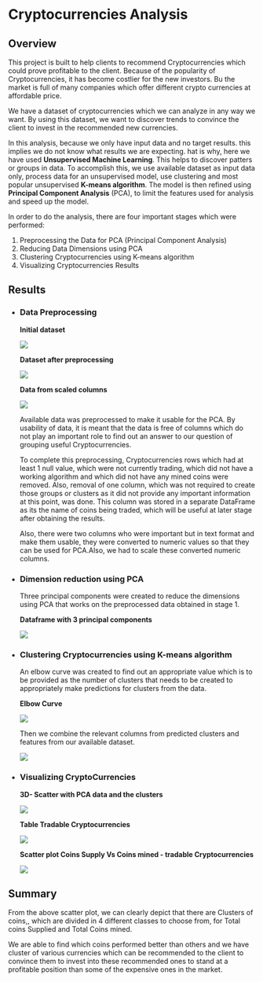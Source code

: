 # **Cryptocurrencies Analysis**

## **Overview**
This project is built to help clients to recommend Cryptocurrencies which could prove profitable to the client.
Because of the popularity of Cryptocurrencies, it has become costlier  for the new investors. Bu the market is full of many companies which offer different crypto currencies at affordable price. 

We have a dataset of cryptocurrencies which we can analyze in any way we want. By using this dataset, we want to discover trends to convince the client to invest in the recommended new currencies.

In this analysis, because we only have input data and no target results. this implies we do not know what results we are expecting. hat is why, here we have used **Unsupervised Machine Learning**. This helps to discover patters or groups in data. To accomplish this, we use available dataset as input data only, process data for an unsupervised model, use clustering and most popular unsupervised **K-means algorithm**. The model is then refined using **Principal Component Analysis** (PCA), to limit the features used for analysis and speed up the model.

In order to do the analysis, there are four important stages which were performed:

1. Preprocessing the Data for PCA (Principal Component Analysis)
2. Reducing Data Dimensions using PCA
3. Clustering Cryptocurrencies using K-means algorithm
4. Visualizing Cryptocurrencies Results
## **Results**

- ### **Data Preprocessing**

    **Initial dataset**

    ![](https://github.com/kirtibhandari/Cryptocurrencies/blob/main/Resources/Resources\initial_dataset.png)

    **Dataset after preprocessing**

    ![](https://github.com/kirtibhandari/Cryptocurrencies/blob/main/Resources/preprocessed_dataset.png)

    **Data from scaled columns**

    ![](https://github.com/kirtibhandari/Cryptocurrencies/blob/main/Resources/data_standardization.png)


     Available data was preprocessed to make it usable for the PCA. By usability of data, it is meant that the data is free of columns which do not play an important role to find out an answer to our question of grouping useful Cryptocurrencies. 

    To complete this preprocessing, Cryptocurrencies rows which had at least 1 null value, which were not currently trading, which did not have a working algorithm and which did not have any mined coins were removed. Also, removal of one column, which was not required to create those groups or clusters as it did not provide any important information at this point, was done. This column was stored in a separate DataFrame as its the name of coins being traded, which will be useful at later stage after obtaining the results. 

    Also, there were two columns who were important but in text format and make them usable, they were converted to numeric values so that they can be used for PCA.Also, we had to scale these converted numeric columns.

 - ### **Dimension reduction using PCA**

    Three principal components were created to reduce the dimensions using PCA that works on the preprocessed data obtained in stage 1.

    **Dataframe with 3 principal components**

    ![](https://github.com/kirtibhandari/Cryptocurrencies/blob/main/Resources/pca_components.png)

- ### **Clustering Cryptocurrencies using K-means algorithm**

    An elbow curve was created to find out an appropriate value which is to be provided as the number of clusters that needs to be created to appropriately make predictions for clusters from the data.

    **Elbow Curve**

    ![](https://github.com/kirtibhandari/Cryptocurrencies/blob/main/Resources/elbow_curve.png)

    Then we combine the relevant columns from predicted clusters and features from our available dataset.

    ![](https://github.com/kirtibhandari/Cryptocurrencies/blob/main/Resources/redicted_clusters.png)


- ### **Visualizing CryptoCurrencies**

    **3D- Scatter with PCA data and the clusters**

    ![](https://github.com/kirtibhandari/Cryptocurrencies/blob/main/Resources/3_D_Scatter_plot.png)

    **Table Tradable Cryptocurrencies**

    ![](https://github.com/kirtibhandari/Cryptocurrencies/blob/main/Resources/tradable_currencies.png)

    **Scatter plot Coins Supply Vs Coins mined - tradable Cryptocurrencies**

    ![](https://github.com/kirtibhandari/Cryptocurrencies/blob/main/Resources/final_plot.png)


## **Summary**
From the above scatter plot, we can clearly depict that there are Clusters of coins,, which are divided in 4 different classes to choose from, for Total coins Supplied and Total Coins mined. 

We are able to find which coins performed better than others and we have cluster of various currencies which can be recommended to the client to convince them to invest into these recommended ones to stand at a profitable position than some of the expensive ones in the market.
